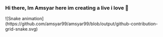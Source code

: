 ### Hi there, Im Amsyar here im creating a live i love 👋
<div>
  ![Snake animation](https://github.com/amsyar99/amsyar99/blob/output/github-contribution-grid-snake.svg)
  </div>
<!--
**amsyar99/amsyar99** is a ✨ _special_ ✨ repository because its `README.md` (this file) appears on your GitHub profile.

Here are some ideas to get you started:

- 🔭 I’m currently working on ...
- 🌱 I’m currently learning ...
- 👯 I’m looking to collaborate on ...
- 🤔 I’m looking for help with ...
- 💬 Ask me about ...
- 📫 How to reach me: ...
- 😄 Pronouns: ...
- ⚡ Fun fact: ...
-->
